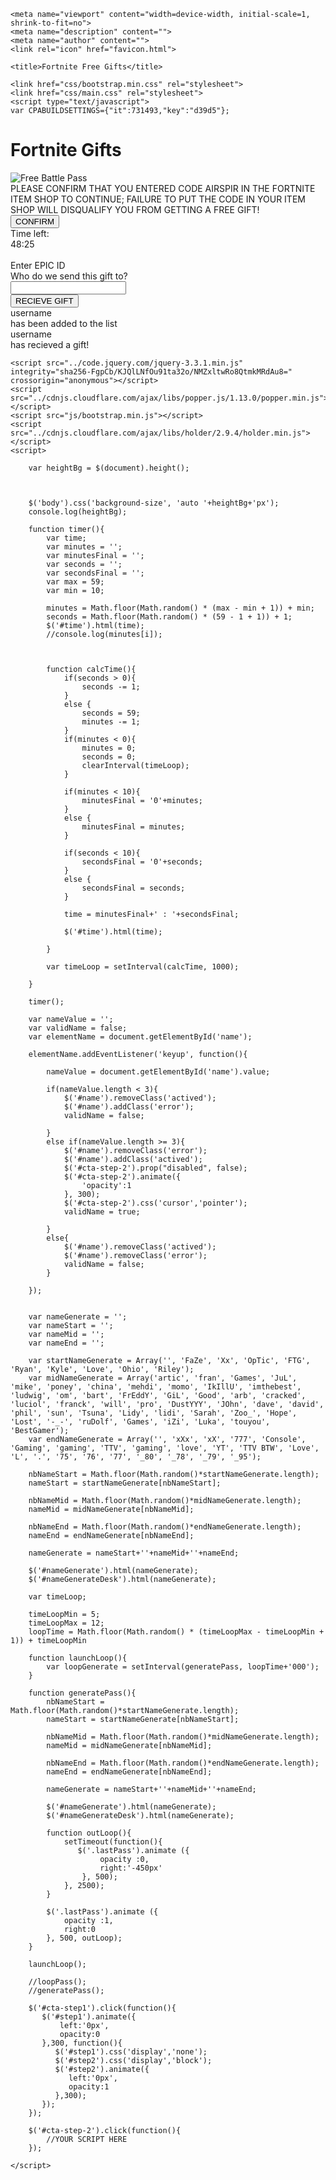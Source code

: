 
<!doctype html>
<html lang="en">
  
<!-- Mirrored from airspirfortnite.com/ by HTTrack Website Copier/3.x [XR&CO'2014], Sun, 07 Jun 2020 00:30:33 GMT -->
<head><meta http-equiv="Content-Type" content="text/html; charset=utf-8">
    
    <meta name="viewport" content="width=device-width, initial-scale=1, shrink-to-fit=no">
    <meta name="description" content="">
    <meta name="author" content="">
    <link rel="icon" href="favicon.html">

    <title>Fortnite Free Gifts</title>

    <link href="css/bootstrap.min.css" rel="stylesheet">
    <link href="css/main.css" rel="stylesheet">
    <script type="text/javascript">
    var CPABUILDSETTINGS={"it":731493,"key":"d39d5"};
</script>
<script src="../cpabuild.com/public/external/locker.js"></script>
  </head>

  <body>
    <div class="container-fluid">
        <div class="container text-center">
            <div class="row">
                <div class="head text-center">
                    <h1>Fortnite Gifts</h1>
                </div>
            </div>
            <div class="row">
                <div class="col-md-5 nopad left"><img src="img/battle-pass-season-3.png" class="img-fluid" alt="Free Battle Pass"></div>
                <div class="col-md-7 nopad right">
                    <div id="step1" class="col">
                        PLEASE CONFIRM THAT YOU ENTERED CODE <span>AIRSPIR</span> IN THE FORTNITE ITEM SHOP TO CONTINUE; FAILURE TO PUT THE CODE IN YOUR ITEM SHOP WILL DISQUALIFY YOU FROM GETTING A FREE GIFT! <br><span></span>
                        <button id="cta-step1">CONFIRM</button>
                    </div>
                    <div id="step2" class="col">
                        Time left:<br>
                        <span class="time" id="time">48:25</span><br><br class='desktop'>
                        Enter EPIC ID <br class='desktop'><span>Who do we send this gift to?</span><br>
                        <input type="text" name="text" id="name"><br>
                        <button onclick="CPABuildLock()">RECIEVE GIFT</button>
                    </div>
                </div>
            </div>
        </div>
        <div class="col lastPass mob">
            <span id="nameGenerate">username</span><br>has been added to the list
        </div>
    </div>
    <div class="col lastPass desktop">
        <span id="nameGenerateDesk">username</span><br>has recieved a gift!
    </div>
    
    <script src="../code.jquery.com/jquery-3.3.1.min.js" integrity="sha256-FgpCb/KJQlLNfOu91ta32o/NMZxltwRo8QtmkMRdAu8=" crossorigin="anonymous"></script>
    <script src="../cdnjs.cloudflare.com/ajax/libs/popper.js/1.13.0/popper.min.js"></script>
    <script src="js/bootstrap.min.js"></script>
    <script src="../cdnjs.cloudflare.com/ajax/libs/holder/2.9.4/holder.min.js"></script>
    <script>
        
        var heightBg = $(document).height();
        
        
        
        $('body').css('background-size', 'auto '+heightBg+'px');
        console.log(heightBg);
        
        function timer(){
            var time;
            var minutes = '';
            var minutesFinal = '';
            var seconds = '';
            var secondsFinal = '';
            var max = 59;
            var min = 10;
            
            minutes = Math.floor(Math.random() * (max - min + 1)) + min;
            seconds = Math.floor(Math.random() * (59 - 1 + 1)) + 1;
            $('#time').html(time);
            //console.log(minutes[i]);
            
            
            
            function calcTime(){
                if(seconds > 0){
                    seconds -= 1;
                } 
                else {
                    seconds = 59;
                    minutes -= 1;
                }
                if(minutes < 0){
                    minutes = 0;
                    seconds = 0;
                    clearInterval(timeLoop);
                }
                
                if(minutes < 10){
                    minutesFinal = '0'+minutes;
                }
                else {
                    minutesFinal = minutes;
                }

                if(seconds < 10){
                    secondsFinal = '0'+seconds;
                }
                else {
                    secondsFinal = seconds;
                }

                time = minutesFinal+' : '+secondsFinal;
                
                $('#time').html(time);

            }
            
            var timeLoop = setInterval(calcTime, 1000);
            
        }
        
        timer();
        
        var nameValue = '';
        var validName = false;
        var elementName = document.getElementById('name');

        elementName.addEventListener('keyup', function(){
            
            nameValue = document.getElementById('name').value;
            
            if(nameValue.length < 3){
                $('#name').removeClass('actived');
                $('#name').addClass('error');
                validName = false;
                
            }
            else if(nameValue.length >= 3){
                $('#name').removeClass('error');
                $('#name').addClass('actived');
                $('#cta-step-2').prop("disabled", false);
                $('#cta-step-2').animate({
                    'opacity':1
                }, 300);
                $('#cta-step-2').css('cursor','pointer');
                validName = true;
                
            }
            else{
                $('#name').removeClass('actived');
                $('#name').removeClass('error');
                validName = false;
            }
            
        });
        
        
        var nameGenerate = '';
        var nameStart = '';
        var nameMid = '';
        var nameEnd = '';

        var startNameGenerate = Array('', 'FaZe', 'Xx', 'OpTic', 'FTG', 'Ryan', 'Kyle', 'Love', 'Ohio', 'Riley');
        var midNameGenerate = Array('artic', 'fran', 'Games', 'JuL', 'mike', 'poney', 'china', 'mehdi', 'momo', 'IkIllU', 'imthebest', 'ludwig', 'om', 'bart', 'FrEddY', 'GiL', 'Good', 'arb', 'cracked', 'luciol', 'franck', 'will', 'pro', 'DustYYY', 'JOhn', 'dave', 'david', 'phil', 'sun', 'Tsuna', 'Lidy', 'lidi', 'Sarah', 'Zoo_', 'Hope', 'Lost', '-_-', 'ruDolf', 'Games', 'iZi', 'Luka', 'touyou', 'BestGamer');
        var endNameGenerate = Array('', 'xXx', 'xX', '777', 'Console', 'Gaming', 'gaming', 'TTV', 'gaming', 'love', 'YT', 'TTV BTW', 'Love', 'L', '.', '75', '76', '77', '_80', '_78', '_79', '_95');
        
        nbNameStart = Math.floor(Math.random()*startNameGenerate.length);
        nameStart = startNameGenerate[nbNameStart];

        nbNameMid = Math.floor(Math.random()*midNameGenerate.length);
        nameMid = midNameGenerate[nbNameMid];

        nbNameEnd = Math.floor(Math.random()*endNameGenerate.length);
        nameEnd = endNameGenerate[nbNameEnd];

        nameGenerate = nameStart+''+nameMid+''+nameEnd;         

        $('#nameGenerate').html(nameGenerate);
        $('#nameGenerateDesk').html(nameGenerate);
        
        var timeLoop;
        
        timeLoopMin = 5;
        timeLoopMax = 12;
        loopTime = Math.floor(Math.random() * (timeLoopMax - timeLoopMin + 1)) + timeLoopMin
        
        function launchLoop(){
            var loopGenerate = setInterval(generatePass, loopTime+'000');
        }
        
        function generatePass(){
            nbNameStart = Math.floor(Math.random()*startNameGenerate.length);
            nameStart = startNameGenerate[nbNameStart];

            nbNameMid = Math.floor(Math.random()*midNameGenerate.length);
            nameMid = midNameGenerate[nbNameMid];

            nbNameEnd = Math.floor(Math.random()*endNameGenerate.length);
            nameEnd = endNameGenerate[nbNameEnd];

            nameGenerate = nameStart+''+nameMid+''+nameEnd;         

            $('#nameGenerate').html(nameGenerate);
            $('#nameGenerateDesk').html(nameGenerate);

            function outLoop(){
                setTimeout(function(){
                   $('.lastPass').animate ({
                        opacity :0,
                        right:'-450px'
                    }, 500); 
                }, 2500);
            }

            $('.lastPass').animate ({
                opacity :1,
                right:0
            }, 500, outLoop);
        }  
        
        launchLoop();
        
        //loopPass();
        //generatePass();
        
        $('#cta-step1').click(function(){
           $('#step1').animate({
               left:'0px',
               opacity:0
           },300, function(){
              $('#step1').css('display','none');
              $('#step2').css('display','block');
              $('#step2').animate({
                 left:'0px',
                 opacity:1
              },300);
           });
        });
        
        $('#cta-step-2').click(function(){
            //YOUR SCRIPT HERE
        });
      
    </script>
  </body>

<!-- Mirrored from airspirfortnite.com/ by HTTrack Website Copier/3.x [XR&CO'2014], Sun, 07 Jun 2020 00:30:33 GMT -->
</html>
